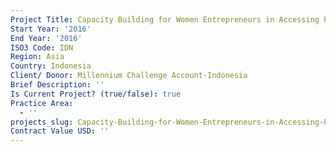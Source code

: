 ```yaml
---
Project Title: Capacity Building for Women Entrepreneurs in Accessing Public Procurement
Start Year: '2016'
End Year: '2016'
ISO3 Code: IDN
Region: Asia
Country: Indonesia
Client/ Donor: Millennium Challenge Account-Indonesia
Brief Description: ''
Is Current Project? (true/false): true
Practice Area:
  - ''
projects_slug: Capacity-Building-for-Women-Entrepreneurs-in-Accessing-Public-Procurement
Contract Value USD: ''
---
```

